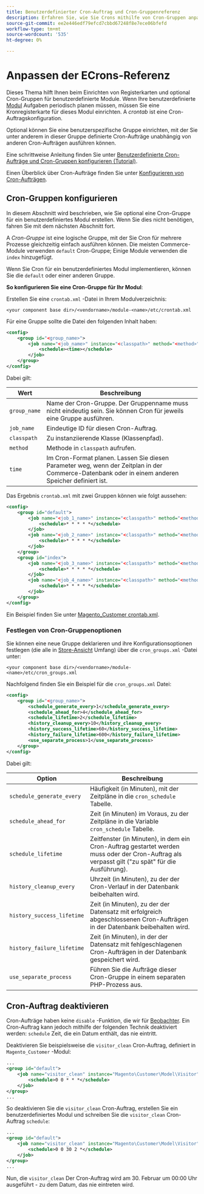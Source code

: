 ```yaml
---
title: Benutzerdefinierter Cron-Auftrag und Cron-Gruppenreferenz
description: Erfahren Sie, wie Sie Crons mithilfe von Cron-Gruppen anpassen können.
source-git-commit: ee2e446edf79efcd7cbbd67248f8e7ece06bfefd
workflow-type: tm+mt
source-wordcount: '535'
ht-degree: 0%

---
```



# Anpassen der ECrons-Referenz

Dieses Thema hilft Ihnen beim Einrichten von Registerkarten und optional Cron-Gruppen für benutzerdefinierte Module. Wenn Ihre benutzerdefinierte [Modul](https://glossary.magento.com/module) Aufgaben periodisch planen müssen, müssen Sie eine Kronregisterkarte für dieses Modul einrichten. A _crontab_ ist eine Cron-Auftragskonfiguration.

Optional können Sie eine benutzerspezifische Gruppe einrichten, mit der Sie unter anderem in dieser Gruppe definierte Cron-Aufträge unabhängig von anderen Cron-Aufträgen ausführen können.

Eine schrittweise Anleitung finden Sie unter [Benutzerdefinierte Cron-Aufträge und Cron-Gruppen konfigurieren (Tutorial)](custom-cron-tutorial.md).

Einen Überblick über Cron-Aufträge finden Sie unter [Konfigurieren von Cron-Aufträgen](../cli/configure-cron-jobs.md).

## Cron-Gruppen konfigurieren

In diesem Abschnitt wird beschrieben, wie Sie optional eine Cron-Gruppe für ein benutzerdefiniertes Modul erstellen. Wenn Sie dies nicht benötigen, fahren Sie mit dem nächsten Abschnitt fort.

A _Cron-Gruppe_ ist eine logische Gruppe, mit der Sie Cron für mehrere Prozesse gleichzeitig einfach ausführen können. Die meisten Commerce-Module verwenden `default` Cron-Gruppe; Einige Module verwenden die `index` hinzugefügt.

Wenn Sie Cron für ein benutzerdefiniertes Modul implementieren, können Sie die `default` oder einer anderen Gruppe.

**So konfigurieren Sie eine Cron-Gruppe für Ihr Modul**:

Erstellen Sie eine `crontab.xml` -Datei in Ihrem Modulverzeichnis:

```text
<your component base dir>/<vendorname>/module-<name>/etc/crontab.xml
```

Für eine Gruppe sollte die Datei den folgenden Inhalt haben:

```xml
<config>
    <group id="<group_name>">
        <job name="<job_name>" instance="<classpath>" method="<method>">
            <schedule><time></schedule>
        </job>
    </group>
</config>
```

Dabei gilt:

| Wert | Beschreibung |
|---|---|
| `group_name` | Name der Cron-Gruppe. Der Gruppenname muss nicht eindeutig sein. Sie können Cron für jeweils eine Gruppe ausführen. |
| `job_name` | Eindeutige ID für diesen Cron-Auftrag. |
| `classpath` | Zu instanziierende Klasse (Klassenpfad). |
| `method` | Methode in `classpath` aufrufen. |
| `time` | Im Cron-Format planen. Lassen Sie diesen Parameter weg, wenn der Zeitplan in der Commerce-Datenbank oder in einem anderen Speicher definiert ist. |

Das Ergebnis `crontab.xml` mit zwei Gruppen können wie folgt aussehen:

```xml
<config>
    <group id="default">
        <job name="<job_1_name>" instance="<classpath>" method="<method_name>">
            <schedule>* * * * *</schedule>
        </job>
        <job name="<job_2_name>" instance="<classpath>" method="<method_name>">
            <schedule>* * * * *</schedule>
        </job>
    </group>
    <group id="index">
        <job name="<job_3_name>" instance="<classpath>" method="<method_name>">
            <schedule>* * * * *</schedule>
        </job>
        <job name="<job_4_name>" instance="<classpath>" method="<method_name>">
            <schedule>* * * * *</schedule>
        </job>
    </group>
</config>
```

Ein Beispiel finden Sie unter [Magento_Customer crontab.xml](https://github.com/magento/magento2/blob/2.4/app/code/Magento/Customer/etc/crontab.xml).

### Festlegen von Cron-Gruppenoptionen

Sie können eine neue Gruppe deklarieren und ihre Konfigurationsoptionen festlegen (die alle in [Store-Ansicht](https://glossary.magento.com/store-view) Umfang) über die `cron_groups.xml` -Datei unter:

```text
<your component base dir>/<vendorname>/module-<name>/etc/cron_groups.xml
```

Nachfolgend finden Sie ein Beispiel für die `cron_groups.xml` Datei:

```xml
<config>
    <group id="<group_name>">
        <schedule_generate_every>1</schedule_generate_every>
        <schedule_ahead_for>4</schedule_ahead_for>
        <schedule_lifetime>2</schedule_lifetime>
        <history_cleanup_every>10</history_cleanup_every>
        <history_success_lifetime>60</history_success_lifetime>
        <history_failure_lifetime>600</history_failure_lifetime>
        <use_separate_process>1</use_separate_process>
    </group>
</config>
```

Dabei gilt:

| Option | Beschreibung |
| -------------------------- | ------------------------------------------------------------------------------------------------------ |
| `schedule_generate_every` | Häufigkeit (in Minuten), mit der Zeitpläne in die `cron_schedule` Tabelle. |
| `schedule_ahead_for` | Zeit (in Minuten) im Voraus, zu der Zeitpläne in die Variable `cron_schedule` Tabelle. |
| `schedule_lifetime` | Zeitfenster (in Minuten), in dem ein Cron-Auftrag gestartet werden muss oder der Cron-Auftrag als verpasst gilt (&quot;zu spät&quot; für die Ausführung). |
| `history_cleanup_every` | Uhrzeit (in Minuten), zu der der Cron-Verlauf in der Datenbank beibehalten wird. |
| `history_success_lifetime` | Zeit (in Minuten), zu der der Datensatz mit erfolgreich abgeschlossenen Cron-Aufträgen in der Datenbank beibehalten wird. |
| `history_failure_lifetime` | Zeit (in Minuten), in der der Datensatz mit fehlgeschlagenen Cron-Aufträgen in der Datenbank gespeichert wird. |
| `use_separate_process` | Führen Sie die Aufträge dieser Cron-Gruppe in einem separaten PHP-Prozess aus. |

## Cron-Auftrag deaktivieren

Cron-Aufträge haben keine `disable` -Funktion, die wir für [Beobachter](https://developer.adobe.com/commerce/php/development/components/events-and-observers/#observers). Ein Cron-Auftrag kann jedoch mithilfe der folgenden Technik deaktiviert werden: `schedule` Zeit, die ein Datum enthält, das nie eintritt.

Deaktivieren Sie beispielsweise die `visitor_clean` Cron-Auftrag, definiert in `Magento_Customer` -Modul:

```xml
...
<group id="default">
    <job name="visitor_clean" instance="Magento\Customer\Model\Visitor" method="clean">
        <schedule>0 0 * * *</schedule>
    </job>
</group>
...
```

So deaktivieren Sie die `visitor_clean` Cron-Auftrag, erstellen Sie ein benutzerdefiniertes Modul und schreiben Sie die `visitor_clean` Cron-Auftrag `schedule`:

```xml
...
<group id="default">
    <job name="visitor_clean" instance="Magento\Customer\Model\Visitor" method="clean">
        <schedule>0 0 30 2 *</schedule>
    </job>
</group>
...
```

Nun, die `visitor_clean` Der Cron-Auftrag wird am 30. Februar um 00:00 Uhr ausgeführt - zu dem Datum, das nie eintreten wird.
